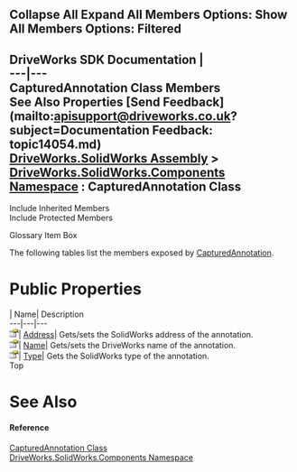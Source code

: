 Collapse All Expand All Members Options: Show All  Members Options: Filtered   
---  
DriveWorks SDK Documentation  |   
---|---  
CapturedAnnotation Class Members   
See Also Properties [Send Feedback](mailto:apisupport@driveworks.co.uk?subject=Documentation Feedback: topic14054.md)  
[DriveWorks.SolidWorks Assembly](topic13342.md) > [DriveWorks.SolidWorks.Components Namespace](topic13925.md) : CapturedAnnotation Class  
---  
  
Include Inherited Members    
Include Protected Members  


Glossary Item Box

The following tables list the members exposed by [CapturedAnnotation](topic14054.md).

# Public Properties

| Name| Description  
---|---|---  
![Public Property](dotnetimages/publicProperty.gif)| [Address](topic14060.md)| Gets/sets the SolidWorks address of the annotation.   
![Public Property](dotnetimages/publicProperty.gif)| [Name](topic14061.md)| Gets/sets the DriveWorks name of the annotation.   
![Public Property](dotnetimages/publicProperty.gif)| [Type](topic14062.md)| Gets the SolidWorks type of the annotation.   
Top

# See Also

#### Reference

[CapturedAnnotation Class](topic14054.md)   
[DriveWorks.SolidWorks.Components Namespace](topic13925.md)


